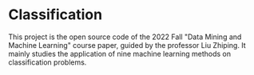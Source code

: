 # Classification
This project is the open source code of the 2022 Fall "Data Mining and Machine Learning" course paper, guided by the professor Liu Zhiping. It mainly studies the application of nine machine learning methods on classification problems.
